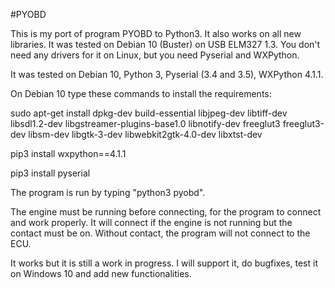 #PYOBD

This is my port of program PYOBD to Python3. It also works on all new libraries. It was tested on Debian 10 (Buster) on USB ELM327 1.3. You don't need any drivers for it on Linux, but you need Pyserial and WXPython.

It was tested on Debian 10, Python 3, Pyserial (3.4 and 3.5), WXPython 4.1.1.

On Debian 10 type these commands to install the requirements:

sudo apt-get install dpkg-dev build-essential libjpeg-dev libtiff-dev libsdl1.2-dev libgstreamer-plugins-base1.0 libnotify-dev freeglut3 freeglut3-dev libsm-dev libgtk-3-dev libwebkit2gtk-4.0-dev libxtst-dev

pip3 install wxpython==4.1.1

pip3 install pyserial

The program is run by typing "python3 pyobd".

The engine must be running before connecting, for the program to connect and work properly. It will connect if the engine is not running but the contact must be on. Without contact, the program will not connect to the ECU.

It works but it is still a work in progress. I will support it, do bugfixes, test it on Windows 10 and add new functionalities.
